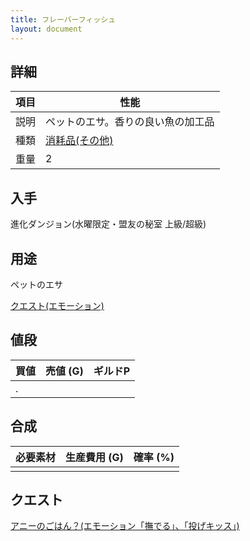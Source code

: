 ```yaml
---
title: フレーバーフィッシュ
layout: document
---
```

## 詳細

|項目|性能|
|---|---|
|説明|ペットのエサ。香りの良い魚の加工品|
|種類|[消耗品(その他)](消耗品(その他))|
|重量|2|

## 入手

進化ダンジョン(水曜限定・盟友の秘室 上級/超級)

## 用途

ペットのエサ

[クエスト(エモーション)](クエスト(エモーション))

## 値段

|買値|売値 (G)|ギルドP|
|---|---|---|
|.|||

## 合成

|必要素材|生産費用 (G)|確率 (%)|
|---|---|---|
||||

## クエスト

[アニーのごはん？(エモーション「撫でる」、「投げキッス」)](クエスト(エモーション))
